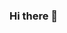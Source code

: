 ### Hi there 👋

<!--
**JasmineSchaus/JasmineSchaus** is a ✨ _special_ ✨ repository because its `README.md` (this file) appears on your GitHub profile.

Here are some ideas to get you started:

Jasmine Schaus
- Pronouns: She/Her
